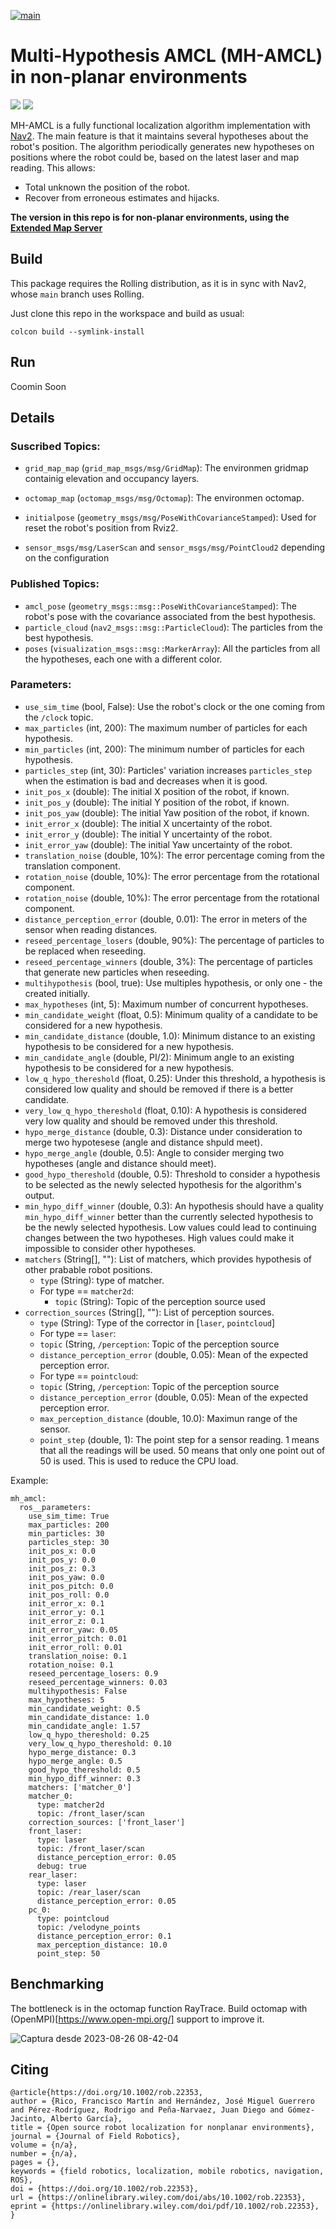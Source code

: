 [![main](https://github.com/navigation-gridmap/mh_amcl/actions/workflows/main.yaml/badge.svg)](https://github.com/navigation-gridmap/mh_amcl/actions/workflows/main.yaml)

# Multi-Hypothesis AMCL (MH-AMCL) in non-planar environments

[![](https://img.youtube.com/vi/GkCaiirI8f8/0.jpg)](https://www.youtube.com/watch?v=GkCaiirI8f8&feature=youtu.be "Click to play on You Tube")
[![](https://img.youtube.com/vi/bIf0aU-H2yg/0.jpg)](https://www.youtube.com/watch?v=bIf0aU-H2yg&feature=youtu.be "Click to play on You Tube")

MH-AMCL is a fully functional localization algorithm implementation with [Nav2](https://navigation.ros.org/). The main feature is that it maintains several hypotheses about the robot's position. The algorithm periodically generates new hypotheses on positions where the robot could be, based on the latest laser and map reading. This allows:
* Total unknown the position of the robot.
* Recover from erroneous estimates and hijacks.

**The version in this repo is for non-planar environments, using the [Extended Map Server](https://github.com/navigation-gridmap/extended_map_server)**

## Build

This package requires the Rolling distribution, as it is in sync with Nav2, whose `main` branch uses Rolling.

Just clone this repo in the workspace and build as usual:

```
colcon build --symlink-install
```

## Run

Coomin Soon
  
## Details

### Suscribed Topics:
* `grid_map_map` (`grid_map_msgs/msg/GridMap`): The environmen gridmap containig elevation and occupancy layers.
* `octomap_map` (`octomap_msgs/msg/Octomap`): The environmen octomap.
* `initialpose` (`geometry_msgs/msg/PoseWithCovarianceStamped`): Used for reset the robot's position from Rviz2.

* `sensor_msgs/msg/LaserScan` and `sensor_msgs/msg/PointCloud2` depending on the configuration

### Published Topics:
* `amcl_pose` (`geometry_msgs::msg::PoseWithCovarianceStamped`): The robot's pose with the covariance associated from the best hypothesis.
* `particle_cloud` (`nav2_msgs::msg::ParticleCloud`): The particles from the best hypothesis.
* `poses` (`visualization_msgs::msg::MarkerArray`): All the particles from all the hypotheses, each one with a different color.

### Parameters:
* `use_sim_time` (bool, False): Use the robot's clock or the one coming from the `/clock` topic.
* `max_particles` (int, 200): The maximum number of particles for each hypothesis.
* `min_particles` (int, 200): The minimum number of particles for each hypothesis.
* `particles_step` (int, 30): Particles' variation increases `particles_step` when the estimation is bad and decreases when it is good.
* `init_pos_x` (double): The initial X position of the robot, if known.
* `init_pos_y` (double): The initial Y position of the robot, if known.
* `init_pos_yaw` (double): The initial Yaw position of the robot, if known.
* `init_error_x` (double): The initial X uncertainty of the robot.
* `init_error_y` (double): The initial Y uncertainty of the robot.
* `init_error_yaw` (double): The initial Yaw uncertainty of the robot.
* `translation_noise` (double, 10%): The error percentage coming from the translation component.
* `rotation_noise` (double, 10%): The error percentage from the rotational component.
* `rotation_noise` (double, 10%): The error percentage from the rotational component.
* `distance_perception_error` (double, 0.01): The error in meters of the sensor when reading distances.
* `reseed_percentage_losers` (double, 90%): The percentage of particles to be replaced when reseeding.
* `reseed_percentage_winners` (double, 3%): The percentage of particles that generate new particles when reseeding.
* `multihypothesis` (bool, true): Use multiples hypothesis, or only one - the created initially.
* `max_hypotheses` (int, 5): Maximum number of concurrent hypotheses.
* `min_candidate_weight` (float, 0.5): Minimum quality of a candidate to be considered for a new hypothesis.
* `min_candidate_distance` (double, 1.0): Minimum distance to an existing hypothesis to be considered for a new hypothesis.
* `min_candidate_angle` (double, PI/2): Minimum angle to an existing hypothesis to be considered for a new hypothesis.
* `low_q_hypo_thereshold` (float, 0.25): Under this threshold, a hypothesis is considered low quality and should be removed if there is a better candidate.
* `very_low_q_hypo_thereshold` (float, 0.10): A hypothesis is considered very low quality and should be removed under this threshold.
* `hypo_merge_distance` (double, 0.3): Distance under consideration to merge two hypotesese (angle and distance shpuld meet).
* `hypo_merge_angle` (double, 0.5): Angle to consider merging two hypotheses (angle and distance should meet).
* `good_hypo_thereshold` (double, 0.5): Threshold to consider a hypothesis to be selected as the newly selected hypothesis for the algorithm's output.
* `min_hypo_diff_winner` (double, 0.3): An hypothesis should have a quality `min_hypo_diff_winner` better than the currently selected hypothesis to be the newly selected hypothesis. Low values could lead to continuing changes between the two hypotheses. High values could make it impossible to consider other hypotheses.
* `matchers` (String[], ""): List of matchers, which provides hypothesis of other prabable robot positions.
  * `type` (String): type of matcher.
  * For type == `matcher2d`:
    * `topic` (String): Topic of the perception source used
* `correction_sources` (String[], ""): List of perception sources.
  * `type` (String): Type of the corrector in [`laser`, `pointcloud`]
  *  For type == `laser`:
    *   `topic` (String, `/perception`: Topic of the perception source
    *   `distance_perception_error` (double, 0.05): Mean of the expected perception error.
  *  For type == `pointcloud`:
    *   `topic` (String, `/perception`: Topic of the perception source
    *   `distance_perception_error` (double, 0.05): Mean of the expected perception error.
    *   `max_perception_distance` (double, 10.0): Maximun range of the sensor.
    *   `point_step` (double, 1): The point step for a sensor reading. 1 means that all the readings will be used. 50 means that only one point out of 50 is used. This is used to reduce the CPU load.

Example:

```
mh_amcl:
  ros__parameters:
    use_sim_time: True
    max_particles: 200
    min_particles: 30
    particles_step: 30
    init_pos_x: 0.0
    init_pos_y: 0.0
    init_pos_z: 0.3
    init_pos_yaw: 0.0
    init_pos_pitch: 0.0
    init_pos_roll: 0.0
    init_error_x: 0.1
    init_error_y: 0.1
    init_error_z: 0.1
    init_error_yaw: 0.05
    init_error_pitch: 0.01
    init_error_roll: 0.01
    translation_noise: 0.1
    rotation_noise: 0.1
    reseed_percentage_losers: 0.9
    reseed_percentage_winners: 0.03
    multihypothesis: False
    max_hypotheses: 5
    min_candidate_weight: 0.5
    min_candidate_distance: 1.0
    min_candidate_angle: 1.57
    low_q_hypo_thereshold: 0.25
    very_low_q_hypo_thereshold: 0.10
    hypo_merge_distance: 0.3
    hypo_merge_angle: 0.5
    good_hypo_thereshold: 0.5
    min_hypo_diff_winner: 0.3
    matchers: ['matcher_0']
    matcher_0:
      type: matcher2d
      topic: /front_laser/scan
    correction_sources: ['front_laser']
    front_laser:
      type: laser
      topic: /front_laser/scan
      distance_perception_error: 0.05
      debug: true
    rear_laser:
      type: laser
      topic: /rear_laser/scan
      distance_perception_error: 0.05
    pc_0:
      type: pointcloud
      topic: /velodyne_points
      distance_perception_error: 0.1
      max_perception_distance: 10.0
      point_step: 50
```

## Benchmarking

The bottleneck is in the octomap function RayTrace. Build octomap with (OpenMPI)[https://www.open-mpi.org/] support to improve it.

![Captura desde 2023-08-26 08-42-04](https://github.com/navigation-gridmap/mh_amcl/assets/3810011/de4cb8c0-b778-485a-85c4-ba59f2a708a9)


## Citing

```
@article{https://doi.org/10.1002/rob.22353,
author = {Rico, Francisco Martín and Hernández, José Miguel Guerrero and Pérez-Rodríguez, Rodrigo and Peña-Narvaez, Juan Diego and Gómez-Jacinto, Alberto García},
title = {Open source robot localization for nonplanar environments},
journal = {Journal of Field Robotics},
volume = {n/a},
number = {n/a},
pages = {},
keywords = {field robotics, localization, mobile robotics, navigation, ROS},
doi = {https://doi.org/10.1002/rob.22353},
url = {https://onlinelibrary.wiley.com/doi/abs/10.1002/rob.22353},
eprint = {https://onlinelibrary.wiley.com/doi/pdf/10.1002/rob.22353},
}

```
